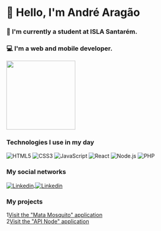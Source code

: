# 👋 Hello, I'm André Aragão  
### 🏫 I'm currently a student at ISLA Santarém.  
### 💻 I'm a web and mobile developer.

<div>
    <a href="https://github.com/AndreAragaoSoftware">
        <img height="180em" src="https://github-readme-stats.vercel.app/api/top-langs/?username=AndreAragaoSoftware&layout=compact&langs_count=7&theme=dracula"/>
    </a>
</div>


### Technologies I use in my day
<div style="display: inline_block">
    <img aligen="center" alt="HTML5" src="https://img.shields.io/badge/HTML5-E34F26?style=for-the-badge&logo=html5&logoColor=white" />
    <img aligen="center" alt="CSS3" src="https://img.shields.io/badge/CSS3-1572B6?style=for-the-badge&logo=css3&logoColor=white" />
    <img aligen="center" alt="JavaScript" src="https://img.shields.io/badge/JavaScript-F7DF1E?style=for-the-badge&logo=javascript&logoColor=black" />
    <img aligen="center" alt="React" src="https://img.shields.io/badge/React-20232A?style=for-the-badge&logo=react&logoColor=61DAFB" />
    <img aligen="center" alt="Node.js" src="https://img.shields.io/badge/Node.js-43853D?style=for-the-badge&logo=node.js&logoColor=white" />
    <img aligen="center" alt="PHP" src="https://img.shields.io/badge/PHP-777BB4?style=for-the-badge&logo=php&logoColor=white" />
</div>

### My social networks
<div style="display: inline-block">
    <a href="https://www.linkedin.com/in/andrearagaodeveloper/" target="_blank">
        <img align="center" alt="Linkedin" src="https://img.shields.io/badge/LinkedIn-0077B5?style=for-the-badge&logo=linkedin&logoColor=white" />
    </a>
    <a href="https://www.facebook.com/andre.aragao1" target="_blank">
        <img align="center" alt="Linkedin" src="https://img.shields.io/badge/Facebook-1877F2?style=for-the-badge&logo=facebook&logoColor=white" />
    </a>
</div>

### My projects 
1<a target="_new" href="https://app-mata-mosquito-js.vercel.app/">Visit the "Mata Mosquito" application</a><br>
2<a target="_new" href="https://github.com/AndreAragaoSoftware/API-Escola">Visit the "API Node" application</a>
